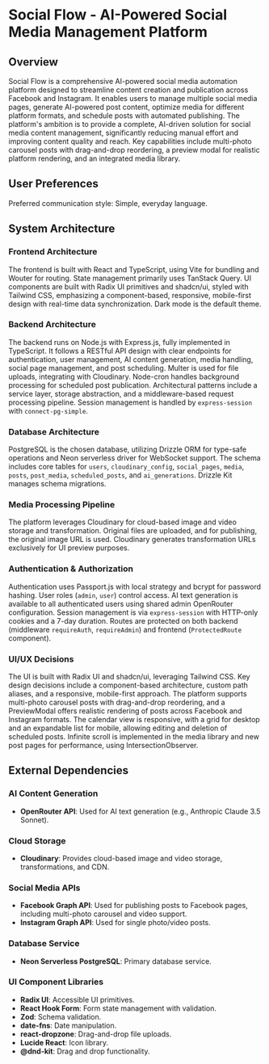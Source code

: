 # Social Flow - AI-Powered Social Media Management Platform

## Overview

Social Flow is a comprehensive AI-powered social media automation platform designed to streamline content creation and publication across Facebook and Instagram. It enables users to manage multiple social media pages, generate AI-powered post content, optimize media for different platform formats, and schedule posts with automated publishing. The platform's ambition is to provide a complete, AI-driven solution for social media content management, significantly reducing manual effort and improving content quality and reach. Key capabilities include multi-photo carousel posts with drag-and-drop reordering, a preview modal for realistic platform rendering, and an integrated media library.

## User Preferences

Preferred communication style: Simple, everyday language.

## System Architecture

### Frontend Architecture

The frontend is built with React and TypeScript, using Vite for bundling and Wouter for routing. State management primarily uses TanStack Query. UI components are built with Radix UI primitives and shadcn/ui, styled with Tailwind CSS, emphasizing a component-based, responsive, mobile-first design with real-time data synchronization. Dark mode is the default theme.

### Backend Architecture

The backend runs on Node.js with Express.js, fully implemented in TypeScript. It follows a RESTful API design with clear endpoints for authentication, user management, AI content generation, media handling, social page management, and post scheduling. Multer is used for file uploads, integrating with Cloudinary. Node-cron handles background processing for scheduled post publication. Architectural patterns include a service layer, storage abstraction, and a middleware-based request processing pipeline. Session management is handled by `express-session` with `connect-pg-simple`.

### Database Architecture

PostgreSQL is the chosen database, utilizing Drizzle ORM for type-safe operations and Neon serverless driver for WebSocket support. The schema includes core tables for `users`, `cloudinary_config`, `social_pages`, `media`, `posts`, `post_media`, `scheduled_posts`, and `ai_generations`. Drizzle Kit manages schema migrations.

### Media Processing Pipeline

The platform leverages Cloudinary for cloud-based image and video storage and transformation. Original files are uploaded, and for publishing, the original image URL is used. Cloudinary generates transformation URLs exclusively for UI preview purposes.

### Authentication & Authorization

Authentication uses Passport.js with local strategy and bcrypt for password hashing. User roles (`admin`, `user`) control access. AI text generation is available to all authenticated users using shared admin OpenRouter configuration. Session management is via `express-session` with HTTP-only cookies and a 7-day duration. Routes are protected on both backend (middleware `requireAuth`, `requireAdmin`) and frontend (`ProtectedRoute` component).

### UI/UX Decisions

The UI is built with Radix UI and shadcn/ui, leveraging Tailwind CSS. Key design decisions include a component-based architecture, custom path aliases, and a responsive, mobile-first approach. The platform supports multi-photo carousel posts with drag-and-drop reordering, and a PreviewModal offers realistic rendering of posts across Facebook and Instagram formats. The calendar view is responsive, with a grid for desktop and an expandable list for mobile, allowing editing and deletion of scheduled posts. Infinite scroll is implemented in the media library and new post pages for performance, using IntersectionObserver.

## External Dependencies

### AI Content Generation

- **OpenRouter API**: Used for AI text generation (e.g., Anthropic Claude 3.5 Sonnet).

### Cloud Storage

- **Cloudinary**: Provides cloud-based image and video storage, transformations, and CDN.

### Social Media APIs

- **Facebook Graph API**: Used for publishing posts to Facebook pages, including multi-photo carousel and video support.
- **Instagram Graph API**: Used for single photo/video posts.

### Database Service

- **Neon Serverless PostgreSQL**: Primary database service.

### UI Component Libraries

- **Radix UI**: Accessible UI primitives.
- **React Hook Form**: Form state management with validation.
- **Zod**: Schema validation.
- **date-fns**: Date manipulation.
- **react-dropzone**: Drag-and-drop file uploads.
- **Lucide React**: Icon library.
- **@dnd-kit**: Drag and drop functionality.